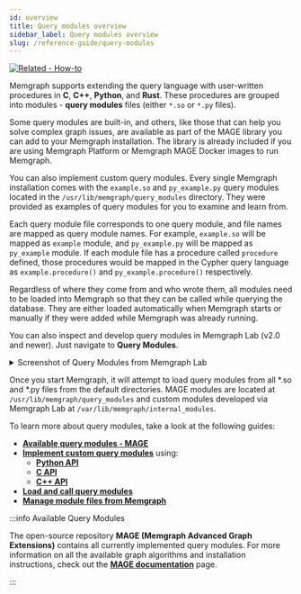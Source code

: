 ```yaml
---
id: overview
title: Query modules overview
sidebar_label: Query modules overview
slug: /reference-guide/query-modules
---
```


[![Related - How-to](https://img.shields.io/static/v1?label=Related&message=How-to&color=blue&style=for-the-badge)](/how-to-guides/query-modules.md)

Memgraph supports extending the query language with user-written procedures in
**C**, **C++**, **Python**, and **Rust**. These procedures are grouped into
modules - **query modules** files (either `*.so` or `*.py` files).

Some query modules are built-in, and others, like those that can help you solve
complex graph issues, are available as part of the MAGE library you can add to
your Memgraph installation. The library is already included if you are using
Memgraph Platform or Memgraph MAGE Docker images to run Memgraph.

You can also implement custom query modules. Every single Memgraph installation
comes with the `example.so` and `py_example.py` query modules located in the
`/usr/lib/memgraph/query_modules` directory. They were provided as examples of
query modules for you to examine and learn from.

Each query module file corresponds to one query module, and file names are
mapped as query module names. For example, `example.so` will be mapped as
`example` module, and `py_example.py` will be mapped as `py_example` module. If
each module file has a procedure called `procedure` defined, those procedures
would be mapped in the Cypher query language as `example.procedure()` and
`py_example.procedure()` respectively.

Regardless of where they come from and who wrote them, all modules need to be
loaded into Memgraph so that they can be called while querying the database.
They are either loaded automatically when Memgraph starts or manually if they
were added while Memgraph was already running. 

You can also inspect and develop query modules in Memgraph Lab (v2.0 and newer).
Just navigate to **Query Modules**.

<details>
  <summary>Screenshot of Query Modules from Memgraph Lab</summary>
<img src={require('../../data/memgraph_lab_query_modules.png').default} className={"imgBorder"}/>
</details>

Once you start Memgraph, it will attempt to load query modules from all *.so and
*.py files from the default directories. MAGE modules are located at
`/usr/lib/memgraph/query_modules` and custom modules developed via Memgraph Lab at
`/var/lib/memgraph/internal_modules`.

To learn more about query modules, take a look at the following guides:

- **[Available query modules -
  MAGE](/reference-guide/query-modules/available-query-modules.md)**
- **[Implement custom query
  modules](/reference-guide/query-modules/implement-custom-query-modules/overview.md)**
  using:
  - **[Python
    API](/reference-guide/query-modules/implement-custom-query-modules/api/python-api.md)**
  - **[C
    API](/reference-guide/query-modules/implement-custom-query-modules/api/c-api.md)**
  - **[C++
    API](/reference-guide/query-modules/implement-custom-query-modules/api/cpp-api.md)**
- **[Load and call query
  modules](/reference-guide/query-modules/load-call-query-modules.md)**
- **[Manage module files from
  Memgraph](/reference-guide/query-modules/module-file-utilities.md)**

:::info Available Query Modules

The open-source repository **MAGE (Memgraph Advanced Graph Extensions)**
contains all currently implemented query modules. For more information on all
the available graph algorithms and installation instructions, check out the
**[MAGE documentation](/mage)** page.

:::
